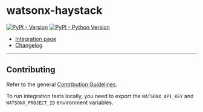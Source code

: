 # watsonx-haystack

[![PyPI - Version](https://img.shields.io/pypi/v/watsonx-haystack.svg)](https://pypi.org/project/watsonx-haystack)
[![PyPI - Python Version](https://img.shields.io/pypi/pyversions/watsonx-haystack.svg)](https://pypi.org/project/watsonx-haystack)

- [Integration page](https://haystack.deepset.ai/integrations/watsonx)
- [Changelog](https://github.com/deepset-ai/haystack-core-integrations/blob/main/integrations/watsonx/CHANGELOG.md)

---

## Contributing

Refer to the general [Contribution Guidelines](https://github.com/deepset-ai/haystack-core-integrations/blob/main/CONTRIBUTING.md).

To run integration tests locally, you need to export the `WATSONX_API_KEY` and `WATSONX_PROJECT_ID` environment variables.
